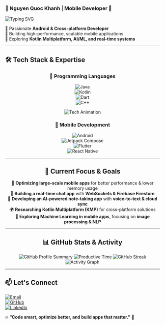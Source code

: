 
### 🌟 **Nguyen Quoc Khanh** | **Mobile Developer** 🚀  

![Typing SVG](https://readme-typing-svg.herokuapp.com?font=Fira+Code&pause=1000&color=F7B93E&width=435&lines=Android+%7C+Cross-platform+Developer;Passionate+about+Clean+Architecture;Loving+Kotlin+Multiplatform+%26+AI%2FML;Building+high-performance+apps)  

🔹 Passionate **Android & Cross-platform Developer**  
🔹 Building high-performance, scalable mobile applications  
🔹 Exploring **Kotlin Multiplatform, AI/ML, and real-time systems**  

---	

## 🛠 **Tech Stack & Expertise**  

<div align="center">

### 📌 **Programming Languages**  
![Java](https://img.shields.io/badge/Java-007396?style=for-the-badge&logo=java&logoColor=white)  
![Kotlin](https://img.shields.io/badge/Kotlin-0095D5?style=for-the-badge&logo=kotlin&logoColor=white)  
![Dart](https://img.shields.io/badge/Dart-0175C2?style=for-the-badge&logo=dart&logoColor=white)  
![C++](https://img.shields.io/badge/C++-00599C?style=for-the-badge&logo=cplusplus&logoColor=white)  

![Tech Animation](https://media.giphy.com/media/k0ijJhqrUP4T2EvmJ1/giphy.gif)  

### 📱 **Mobile Development**  
![Android](https://img.shields.io/badge/Android-3DDC84?style=for-the-badge&logo=android&logoColor=white)  
![Jetpack Compose](https://img.shields.io/badge/Jetpack%20Compose-4285F4?style=for-the-badge&logo=android&logoColor=white)  
![Flutter](https://img.shields.io/badge/Flutter-02569B?style=for-the-badge&logo=flutter&logoColor=white)  
![React Native](https://img.shields.io/badge/React_Native-20232A?style=for-the-badge&logo=react&logoColor=61DAFB)  

---

## 🎯 **Current Focus & Goals**  
🚀 **Optimizing large-scale mobile apps** for better performance & lower memory usage  
📡 **Building a real-time chat app** with **WebSockets & Firebase Firestore**  
🤖 **Developing an AI-powered note-taking app** with **voice-to-text & cloud sync**  
🌍 **Researching Kotlin Multiplatform (KMP)** for cross-platform solutions  
🧠 **Exploring Machine Learning in mobile apps**, focusing on **image processing & NLP**  

---

## 📊 **GitHub Stats & Activity**  
<img src="https://github-profile-summary-cards.vercel.app/api/cards/profile-details?username=quzkhanh&theme=radical" alt="GitHub Profile Summary" />
<img src="https://github-profile-summary-cards.vercel.app/api/cards/productive-time?username=quzkhanh&theme=radical" alt="Productive Time" />
<img src="https://github-readme-streak-stats.herokuapp.com/?user=quzkhanh&theme=radical" alt="GitHub Streak" />
<img src="https://github-readme-activity-graph.vercel.app/graph?username=quzkhanh&theme=radical" alt="Activity Graph" />


</div>  

---

## 📫 **Let's Connect**  
[![Email](https://img.shields.io/badge/Email-quzkhanh.dev@gmail.com-red?style=for-the-badge&logo=gmail&logoColor=white)](mailto:quzkhanh.dev@gmail.com)  
[![GitHub](https://img.shields.io/badge/GitHub-quzkhanh-black?style=for-the-badge&logo=github)](https://github.com/quzkhanh)  
[![LinkedIn](https://img.shields.io/badge/LinkedIn-Connect-blue?style=for-the-badge&logo=linkedin&logoColor=white)](https://www.linkedin.com/in/quzkhanh/)  

🔥 **“Code smart, optimize better, and build apps that matter.”** 🚀  
